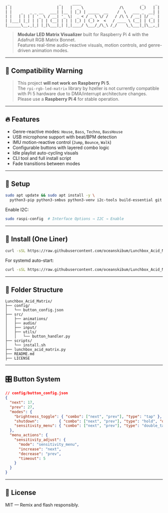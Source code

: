 
```
 _                      _     ____                           _     _ 
| |                    | |   |  _ \                /\       (_)   | |
| |    _   _ _ __   ___| |__ | |_) | _____  __    /  \   ___ _  __| |
| |   | | | | '_ \ / __| '_ \|  _ < / _ \ \/ /   / /\ \ / __| |/ _` |
| |___| |_| | | | | (__| | | | |_) | (_) >  <   / ____ \ (__| | (_| |
|______\__,_|_| |_|\___|_| |_|____/ \___/_/\_\ /_/    \_\___|_|\__,_|                       
```

> **Modular LED Matrix Visualizer** built for Raspberry Pi 4 with the Adafruit RGB Matrix Bonnet.  
> Features real-time audio-reactive visuals, motion controls, and genre-driven animation modes.

---

## 🚫 Compatibility Warning

> This project **will not work on Raspberry Pi 5**.  
> The `rpi-rgb-led-matrix` library by hzeller is not currently compatible with Pi 5 hardware due to DMA/interrupt architecture changes.  
> Please use a **Raspberry Pi 4** for stable operation.

---

## 🔥 Features

- Genre-reactive modes: `House`, `Bass`, `Techno`, `BassHouse`
- USB microphone support with beat/BPM detection
- IMU motion-reactive control (`Jump`, `Bounce`, `Walk`)
- Configurable buttons with layered combo logic
- Idle playlist auto-cycling visuals
- CLI tool and full install script
- Fade transitions between modes

---

## 🧪 Setup

```bash
sudo apt update && sudo apt install -y \
  python3-pip python3-smbus python3-venv i2c-tools build-essential git
```

Enable I2C:
```bash
sudo raspi-config  # Interface Options → I2C → Enable
```

---

## 🧰 Install (One Liner)

```bash
curl -sSL https://raw.githubusercontent.com/oceanskibum/Lunchbox_Acid_Matrix/main/scripts/install.sh | bash
```

For systemd auto-start:
```bash
curl -sSL https://raw.githubusercontent.com/oceanskibum/Lunchbox_Acid_Matrix/main/scripts/install.sh | bash -s -- --with-systemd
```

---

## 🧠 Folder Structure

```
Lunchbox_Acid_Matrix/
├── config/
│   └── button_config.json
├── src/
│   ├── animations/
│   ├── audio/
│   ├── input/
│   ├── utils/
│   │   └── button_handler.py
├── scripts/
│   └── install.sh
├── lunchbox_acid_matrix.py
├── README.md
├── LICENSE
```

---

## 🎛️ Button System

```json
// config/button_config.json
{
  "next": 17,
  "prev": 27,
  "modes": {
    "brightness_toggle": { "combo": ["next", "prev"], "type": "tap" },
    "shutdown":         { "combo": ["next", "prev"], "type": "hold", "duration": 2 },
    "sensitivity_menu": { "combo": ["next", "prev"], "type": "double_tap", "within": 1.5 }
  },
  "menu_actions": {
    "sensitivity_adjust": {
      "mode": "sensitivity_menu",
      "increase": "next",
      "decrease": "prev",
      "timeout": 5
    }
  }
}
```

---

## 📜 License

MIT — Remix and flash responsibly.

